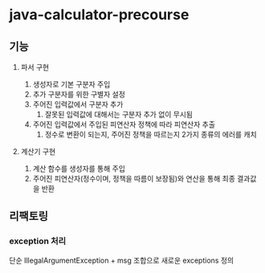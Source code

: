 # java-calculator-precourse
## 기능
1. 파서 구현
   1. 생성자로 기본 구분자 주입
   2. 추가 구분자를 위한 구별자 설정
   3. 주어진 입력값에서 구분자 추가
      1. 잘못된 입력값에 대해서는 구분자 추가 없이 무시됨
   4. 주어진 입력값에서 주입된 피연산자 정책에 따라 피연산자 추출
      1. 정수로 변환이 되는지, 주어진 정책을 따르는지 2가지 종류의 에러를 캐치

2. 계산기 구현
   1. 계산 함수를 생성자를 통해 주입
   2. 주어진 피연산자(정수이며, 정책을 따름이 보장됨)와 연산을 통해 최종 결과값을 반환

## 리팩토링
### exception 처리
단순 IllegalArgumentException + msg 조합으로 새로운 exceptions 정의